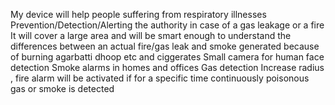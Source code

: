 My device will help people suffering from respiratory illnesses 
Prevention/Detection/Alerting the authority in case of a gas leakage or a fire
It will cover a large area and will be smart enough to understand the differences between an actual fire/gas leak and smoke generated because of burning agarbatti dhoop etc and ciggerates
Small camera for human face detection
Smoke alarms in homes and offices
Gas detection
Increase radius , fire alarm will be activated if for a specific time continuously poisonous gas or smoke is detected
